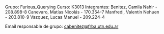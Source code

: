 Grupo: Furious_Querying
Curso: K3013
Integrantes: 
Benitez, Camila Nahir - 208.898-8
Canevaro, Matías Nicolás - 170.354-7
Manfredi, Valentín Nehuen - 203.810-9
Vazquez, Lucas Manuel - 209.224-4

Email responsable de grupo: cabenitez@frba.utn.edu.ar
